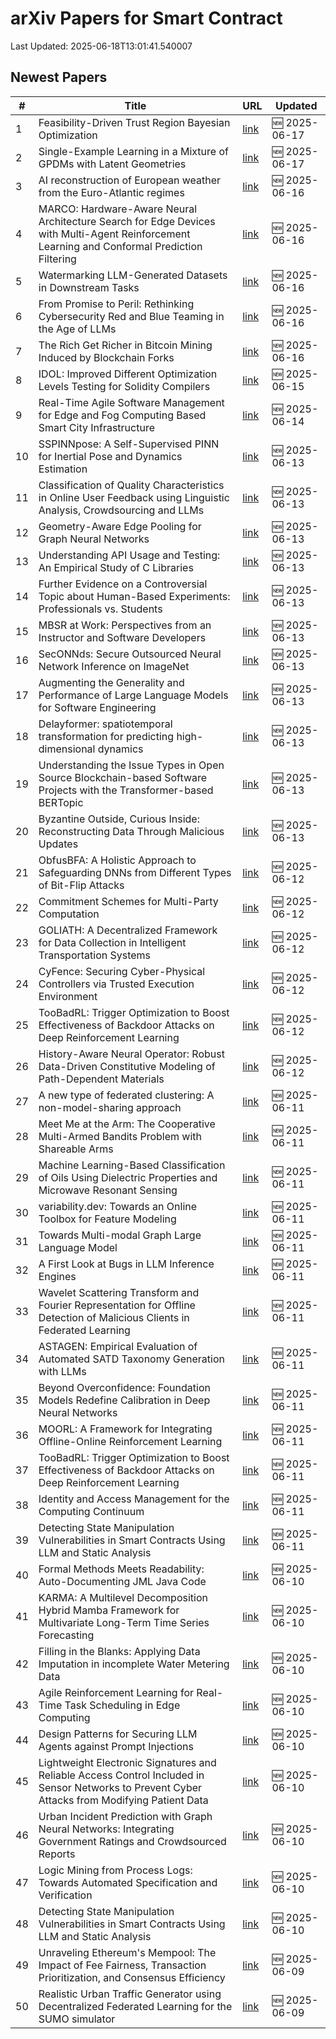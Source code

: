 # arXiv Papers for Smart Contract

Last Updated: 2025-06-18T13:01:41.540007

## Newest Papers

|\#|Title|URL|Updated|
|---|---|---|---|
|1|Feasibility-Driven Trust Region Bayesian Optimization|[link](http://arxiv.org/abs/2506.14619v1)|🆕 2025-06-17|
|2|Single-Example Learning in a Mixture of GPDMs with Latent Geometries|[link](http://arxiv.org/abs/2506.14563v1)|🆕 2025-06-17|
|3|AI reconstruction of European weather from the Euro-Atlantic regimes|[link](http://arxiv.org/abs/2506.13758v1)|🆕 2025-06-16|
|4|MARCO: Hardware-Aware Neural Architecture Search for Edge Devices with Multi-Agent Reinforcement Learning and Conformal Prediction Filtering|[link](http://arxiv.org/abs/2506.13755v1)|🆕 2025-06-16|
|5|Watermarking LLM-Generated Datasets in Downstream Tasks|[link](http://arxiv.org/abs/2506.13494v1)|🆕 2025-06-16|
|6|From Promise to Peril: Rethinking Cybersecurity Red and Blue Teaming in the Age of LLMs|[link](http://arxiv.org/abs/2506.13434v1)|🆕 2025-06-16|
|7|The Rich Get Richer in Bitcoin Mining Induced by Blockchain Forks|[link](http://arxiv.org/abs/2506.13360v1)|🆕 2025-06-16|
|8|IDOL: Improved Different Optimization Levels Testing for Solidity Compilers|[link](http://arxiv.org/abs/2506.12760v1)|🆕 2025-06-15|
|9|Real-Time Agile Software Management for Edge and Fog Computing Based Smart City Infrastructure|[link](http://arxiv.org/abs/2506.12616v1)|🆕 2025-06-14|
|10|SSPINNpose: A Self-Supervised PINN for Inertial Pose and Dynamics Estimation|[link](http://arxiv.org/abs/2506.11786v1)|🆕 2025-06-13|
|11|Classification of Quality Characteristics in Online User Feedback using Linguistic Analysis, Crowdsourcing and LLMs|[link](http://arxiv.org/abs/2506.11722v1)|🆕 2025-06-13|
|12|Geometry-Aware Edge Pooling for Graph Neural Networks|[link](http://arxiv.org/abs/2506.11700v1)|🆕 2025-06-13|
|13|Understanding API Usage and Testing: An Empirical Study of C Libraries|[link](http://arxiv.org/abs/2506.11598v1)|🆕 2025-06-13|
|14|Further Evidence on a Controversial Topic about Human-Based Experiments: Professionals vs. Students|[link](http://arxiv.org/abs/2506.11597v1)|🆕 2025-06-13|
|15|MBSR at Work: Perspectives from an Instructor and Software Developers|[link](http://arxiv.org/abs/2506.11588v1)|🆕 2025-06-13|
|16|SecONNds: Secure Outsourced Neural Network Inference on ImageNet|[link](http://arxiv.org/abs/2506.11586v1)|🆕 2025-06-13|
|17|Augmenting the Generality and Performance of Large Language Models for Software Engineering|[link](http://arxiv.org/abs/2506.11548v1)|🆕 2025-06-13|
|18|Delayformer: spatiotemporal transformation for predicting high-dimensional dynamics|[link](http://arxiv.org/abs/2506.11528v1)|🆕 2025-06-13|
|19|Understanding the Issue Types in Open Source Blockchain-based Software Projects with the Transformer-based BERTopic|[link](http://arxiv.org/abs/2506.11451v1)|🆕 2025-06-13|
|20|Byzantine Outside, Curious Inside: Reconstructing Data Through Malicious Updates|[link](http://arxiv.org/abs/2506.11413v1)|🆕 2025-06-13|
|21|ObfusBFA: A Holistic Approach to Safeguarding DNNs from Different Types of Bit-Flip Attacks|[link](http://arxiv.org/abs/2506.10744v1)|🆕 2025-06-12|
|22|Commitment Schemes for Multi-Party Computation|[link](http://arxiv.org/abs/2506.10721v1)|🆕 2025-06-12|
|23|GOLIATH: A Decentralized Framework for Data Collection in Intelligent Transportation Systems|[link](http://arxiv.org/abs/2506.10665v1)|🆕 2025-06-12|
|24|CyFence: Securing Cyber-Physical Controllers via Trusted Execution Environment|[link](http://arxiv.org/abs/2506.10638v1)|🆕 2025-06-12|
|25|TooBadRL: Trigger Optimization to Boost Effectiveness of Backdoor Attacks on Deep Reinforcement Learning|[link](http://arxiv.org/abs/2506.09562v2)|🆕 2025-06-12|
|26|History-Aware Neural Operator: Robust Data-Driven Constitutive Modeling of Path-Dependent Materials|[link](http://arxiv.org/abs/2506.10352v1)|🆕 2025-06-12|
|27|A new type of federated clustering: A non-model-sharing approach|[link](http://arxiv.org/abs/2506.10244v1)|🆕 2025-06-11|
|28|Meet Me at the Arm: The Cooperative Multi-Armed Bandits Problem with Shareable Arms|[link](http://arxiv.org/abs/2506.10127v1)|🆕 2025-06-11|
|29|Machine Learning-Based Classification of Oils Using Dielectric Properties and Microwave Resonant Sensing|[link](http://arxiv.org/abs/2506.09867v1)|🆕 2025-06-11|
|30|variability.dev: Towards an Online Toolbox for Feature Modeling|[link](http://arxiv.org/abs/2506.09845v1)|🆕 2025-06-11|
|31|Towards Multi-modal Graph Large Language Model|[link](http://arxiv.org/abs/2506.09738v1)|🆕 2025-06-11|
|32|A First Look at Bugs in LLM Inference Engines|[link](http://arxiv.org/abs/2506.09713v1)|🆕 2025-06-11|
|33|Wavelet Scattering Transform and Fourier Representation for Offline Detection of Malicious Clients in Federated Learning|[link](http://arxiv.org/abs/2506.09674v1)|🆕 2025-06-11|
|34|ASTAGEN: Empirical Evaluation of Automated SATD Taxonomy Generation with LLMs|[link](http://arxiv.org/abs/2506.09601v1)|🆕 2025-06-11|
|35|Beyond Overconfidence: Foundation Models Redefine Calibration in Deep Neural Networks|[link](http://arxiv.org/abs/2506.09593v1)|🆕 2025-06-11|
|36|MOORL: A Framework for Integrating Offline-Online Reinforcement Learning|[link](http://arxiv.org/abs/2506.09574v1)|🆕 2025-06-11|
|37|TooBadRL: Trigger Optimization to Boost Effectiveness of Backdoor Attacks on Deep Reinforcement Learning|[link](http://arxiv.org/abs/2506.09562v1)|🆕 2025-06-11|
|38|Identity and Access Management for the Computing Continuum|[link](http://arxiv.org/abs/2506.09559v1)|🆕 2025-06-11|
|39|Detecting State Manipulation Vulnerabilities in Smart Contracts Using LLM and Static Analysis|[link](http://arxiv.org/abs/2506.08561v2)|🆕 2025-06-11|
|40|Formal Methods Meets Readability: Auto-Documenting JML Java Code|[link](http://arxiv.org/abs/2506.09230v1)|🆕 2025-06-10|
|41|KARMA: A Multilevel Decomposition Hybrid Mamba Framework for Multivariate Long-Term Time Series Forecasting|[link](http://arxiv.org/abs/2506.08939v1)|🆕 2025-06-10|
|42|Filling in the Blanks: Applying Data Imputation in incomplete Water Metering Data|[link](http://arxiv.org/abs/2506.08882v1)|🆕 2025-06-10|
|43|Agile Reinforcement Learning for Real-Time Task Scheduling in Edge Computing|[link](http://arxiv.org/abs/2506.08850v1)|🆕 2025-06-10|
|44|Design Patterns for Securing LLM Agents against Prompt Injections|[link](http://arxiv.org/abs/2506.08837v1)|🆕 2025-06-10|
|45|Lightweight Electronic Signatures and Reliable Access Control Included in Sensor Networks to Prevent Cyber Attacks from Modifying Patient Data|[link](http://arxiv.org/abs/2506.08828v1)|🆕 2025-06-10|
|46|Urban Incident Prediction with Graph Neural Networks: Integrating Government Ratings and Crowdsourced Reports|[link](http://arxiv.org/abs/2506.08740v1)|🆕 2025-06-10|
|47|Logic Mining from Process Logs: Towards Automated Specification and Verification|[link](http://arxiv.org/abs/2506.08628v1)|🆕 2025-06-10|
|48|Detecting State Manipulation Vulnerabilities in Smart Contracts Using LLM and Static Analysis|[link](http://arxiv.org/abs/2506.08561v1)|🆕 2025-06-10|
|49|Unraveling Ethereum's Mempool: The Impact of Fee Fairness, Transaction Prioritization, and Consensus Efficiency|[link](http://arxiv.org/abs/2506.07988v1)|🆕 2025-06-09|
|50|Realistic Urban Traffic Generator using Decentralized Federated Learning for the SUMO simulator|[link](http://arxiv.org/abs/2506.07980v1)|🆕 2025-06-09|
